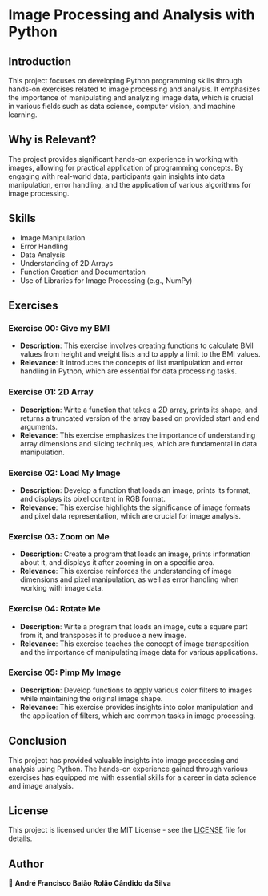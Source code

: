 # Image Processing and Analysis with Python

## Introduction
This project focuses on developing Python programming skills through hands-on exercises related to image processing and analysis. It emphasizes the importance of manipulating and analyzing image data, which is crucial in various fields such as data science, computer vision, and machine learning.

## Why is Relevant?
The project provides significant hands-on experience in working with images, allowing for practical application of programming concepts. By engaging with real-world data, participants gain insights into data manipulation, error handling, and the application of various algorithms for image processing.

## Skills
- Image Manipulation
- Error Handling
- Data Analysis
- Understanding of 2D Arrays
- Function Creation and Documentation
- Use of Libraries for Image Processing (e.g., NumPy)

## Exercises
### Exercise 00: Give my BMI
- **Description**: This exercise involves creating functions to calculate BMI values from height and weight lists and to apply a limit to the BMI values.
- **Relevance**: It introduces the concepts of list manipulation and error handling in Python, which are essential for data processing tasks.

### Exercise 01: 2D Array
- **Description**: Write a function that takes a 2D array, prints its shape, and returns a truncated version of the array based on provided start and end arguments.
- **Relevance**: This exercise emphasizes the importance of understanding array dimensions and slicing techniques, which are fundamental in data manipulation.

### Exercise 02: Load My Image
- **Description**: Develop a function that loads an image, prints its format, and displays its pixel content in RGB format.
- **Relevance**: This exercise highlights the significance of image formats and pixel data representation, which are crucial for image analysis.

### Exercise 03: Zoom on Me
- **Description**: Create a program that loads an image, prints information about it, and displays it after zooming in on a specific area.
- **Relevance**: This exercise reinforces the understanding of image dimensions and pixel manipulation, as well as error handling when working with image data.

### Exercise 04: Rotate Me
- **Description**: Write a program that loads an image, cuts a square part from it, and transposes it to produce a new image.
- **Relevance**: This exercise teaches the concept of image transposition and the importance of manipulating image data for various applications.

### Exercise 05: Pimp My Image
- **Description**: Develop functions to apply various color filters to images while maintaining the original image shape.
- **Relevance**: This exercise provides insights into color manipulation and the application of filters, which are common tasks in image processing.

## Conclusion
This project has provided valuable insights into image processing and analysis using Python. The hands-on experience gained through various exercises has equipped me with essential skills for a career in data science and image analysis.

## License
This project is licensed under the MIT License - see the [LICENSE](./LICENSE) file for details.

## Author
👤 **André Francisco Baião Rolão Cândido da Silva**

